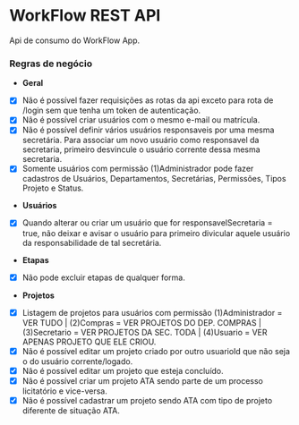 # WorkFlow REST API

Api de consumo do WorkFlow App.

### Regras de negócio

- **Geral**
- [x] Não é possível fazer requisições as rotas da api exceto para rota de /login sem que tenha um token de autenticação.
- [x] Não é possível criar usuários com o mesmo e-mail ou matrícula.
- [x] Não é possível definir vários usuários responsaveis por uma mesma secretária. Para associar um novo usuário como responsavel da secretaria, primeiro desvincule o usuário corrente dessa mesma secretaria.
- [x] Somente usuários com permissão (1)Administrador pode fazer cadastros de Usuários, Departamentos, Secretárias, Permissões, Tipos Projeto e Status.
- **Usuários**
- [x] Quando alterar ou criar um usuário que for responsavelSecretaria = true, não deixar e avisar o usuário para primeiro divicular aquele usuário da responsabilidade de tal secretária.
- **Etapas**
- [x] Não pode excluir etapas de qualquer forma.
- **Projetos**
- [x] Listagem de projetos para usuários com permissão (1)Administrador = VER TUDO | (2)Compras = VER PROJETOS DO DEP. COMPRAS | (3)Secretario = VER PROJETOS DA SEC. TODA | (4)Usuario = VER APENAS PROJETO QUE ELE CRIOU.
- [x] Não é possível editar um projeto criado por outro usuarioId que não seja o do usuário corrente/logado.
- [x] Não é possível editar um projeto que esteja concluído.
- [x] Não é possível criar um projeto ATA sendo parte de um processo licitatório e vice-versa.
- [x] Não é possível cadastrar um projeto sendo ATA com tipo de projeto diferente de situação ATA.
